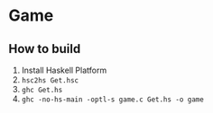 # Game

## How to build

1. Install Haskell Platform
2. `hsc2hs Get.hsc`
3. `ghc Get.hs`
4. `ghc -no-hs-main -optl-s game.c Get.hs -o game`
